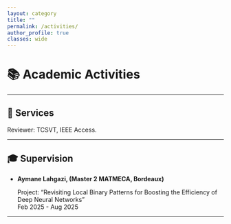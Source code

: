 ```yaml
---
layout: category
title: ""
permalink: /activities/
author_profile: true
classes: wide
---
```


# 📚 Academic Activities
 
---

## 📝 Services

Reviewer: TCSVT, IEEE Access. 

---

## 🎓 Supervision

- **Aymane Lahgazi, (Master 2 MATMECA, Bordeaux)**  

  Project: “Revisiting Local Binary Patterns for Boosting the Efficiency of Deep Neural Networks”  
  Feb 2025 - Aug 2025  

---